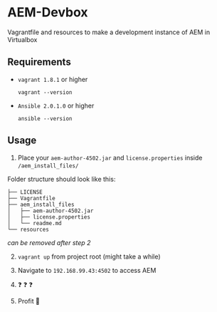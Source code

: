 # AEM-Devbox
Vagrantfile and resources to make a development instance of AEM in Virtualbox

## Requirements

* `vagrant 1.8.1` or higher

  `vagrant --version`
  
* `Ansible 2.0.1.0` or higher 

  `ansible --version`

## Usage

1. Place your `aem-author-4502.jar` and `license.properties` inside `/aem_install_files/`

  Folder structure should look like this:
  ```
  ├── LICENSE
  ├── Vagrantfile
  ├── aem_install_files
  │   ├── aem-author-4502.jar
  │   ├── license.properties
  │   └── readme.md
  └── resources
  ```
  
  *can be removed after step 2*
  
2. `vagrant up` from project root (might take a while)

3. Navigate to `192.168.99.43:4502` to access AEM

4. :question: :question: :question:

5. Profit :rocket:
